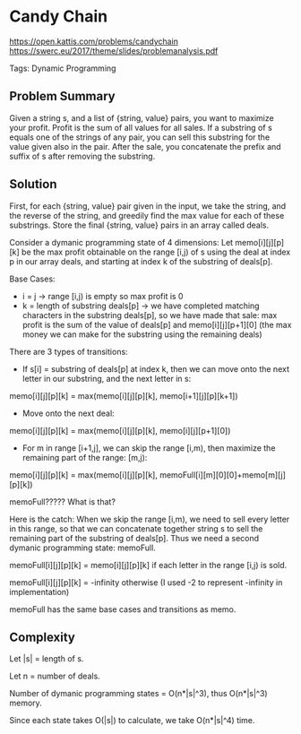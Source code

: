 # Candy Chain

https://open.kattis.com/problems/candychain
https://swerc.eu/2017/theme/slides/problemanalysis.pdf

Tags: Dynamic Programming

## Problem Summary

Given a string s, and a list of {string, value} pairs, you want to maximize your
profit. Profit is the sum of all values for all sales. If a substring of s
equals one of the strings of any pair, you can sell this substring for the value
given also in the pair. After the sale, you concatenate the prefix and suffix of
s after removing the substring.

## Solution

First, for each {string, value} pair given in the input, we take the string, and
the reverse of the string, and greedily find the max value for each of these
substrings. Store the final {string, value} pairs in an array called deals.

Consider a dymanic programming state of 4 dimensions: Let memo[i][j][p][k] be
the max profit obtainable on the range [i,j) of s using the deal at index p in
our array deals, and starting at index k of the substring of deals[p].

Base Cases:

* i = j -> range [i,j) is empty so max profit is 0
* k = length of substring deals[p] -> we have completed matching characters in
the substring deals[p], so we have made that sale: max profit is the sum of the
value of deals[p] and memo[i][j][p+1][0] (the max money we can make for the
substring using the remaining deals)

There are 3 types of transitions:

* If s[i] = substring of deals[p] at index k, then we can move onto the next
letter in our substring, and the next letter in s:

memo[i][j][p][k] = max(memo[i][j][p][k], memo[i+1][j][p][k+1])

* Move onto the next deal:

memo[i][j][p][k] = max(memo[i][j][p][k], memo[i][j][p+1][0])

* For m in range [i+1,j], we can skip the range [i,m), then maximize the
remaining part of the range: [m,j):

memo[i][j][p][k] = max(memo[i][j][p][k], memoFull[i][m][0][0]+memo[m][j][p][k])

memoFull????? What is that?

Here is the catch: When we skip the range [i,m), we need to sell every letter in
this range, so that we can concatenate together string s to sell the remaining
part of the substring of deals[p]. Thus we need a second dymanic programming
state: memoFull. 

memoFull[i][j][p][k] = memo[i][j][p][k] if each letter in the range [i,j) is
sold.

memoFull[i][j][p][k] = -infinity otherwise (I used -2 to represent -infinity in
implementation)

memoFull has the same base cases and transitions as memo.

## Complexity

Let |s| = length of s.

Let n = number of deals.

Number of dymanic programming states = O(n\*|s|^3), thus O(n\*|s|^3) memory.

Since each state takes O(|s|) to calculate, we take O(n\*|s|^4) time.


















